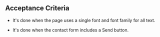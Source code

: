 

## Acceptance Criteria

* It's done when the page uses a single font and font family for all text.

* It's done when the contact form includes a Send button.


